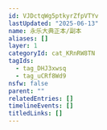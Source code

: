 ```yaml
---
id: VJDctqWg5ptkyrZfpVTYv
lastUpdated: "2025-06-13"
name: 永乐大典正本/副本
aliases: []
layer: 1
categoryId: cat_KRnRW8TN
tagIds:
  - tag_DHJ3xwsq
  - tag_uCRf8Wd9
nsfw: false
parent: ""
relatedEntries: []
timelineEvents: []
titledLinks: []
---
```


